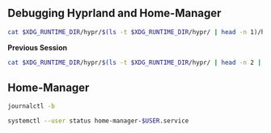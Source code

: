 ## Debugging Hyprland and Home-Manager

```bash
cat $XDG_RUNTIME_DIR/hypr/$(ls -t $XDG_RUNTIME_DIR/hypr/ | head -n 1)/hyprland.log
```

**Previous Session**

```bash
cat $XDG_RUNTIME_DIR/hypr/$(ls -t $XDG_RUNTIME_DIR/hypr/ | head -n 2 | tail -n 1)/hyprland.log
```

## Home-Manager

```bash
journalctl -b
```

```bash
systemctl --user status home-manager-$USER.service
```
